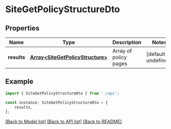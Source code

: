 # SiteGetPolicyStructureDto


## Properties

Name | Type | Description | Notes
------------ | ------------- | ------------- | -------------
**results** | [**Array&lt;SiteGetPolicyStructure&gt;**](SiteGetPolicyStructure.md) | Array of policy pages | [default to undefined]

## Example

```typescript
import { SiteGetPolicyStructureDto } from './api';

const instance: SiteGetPolicyStructureDto = {
    results,
};
```

[[Back to Model list]](../README.md#documentation-for-models) [[Back to API list]](../README.md#documentation-for-api-endpoints) [[Back to README]](../README.md)
